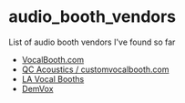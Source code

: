 # audio_booth_vendors
List of audio booth vendors I've found so far

* [VocalBooth.com](http://www.vocalbooth.com/)
* [QC Acoustics / customvocalbooth.com](http://www.customvocalbooth.com/)
* [LA Vocal Booths](https://www.lavocalbooths.com/)
* [DemVox](http://en.demvox.com/)
